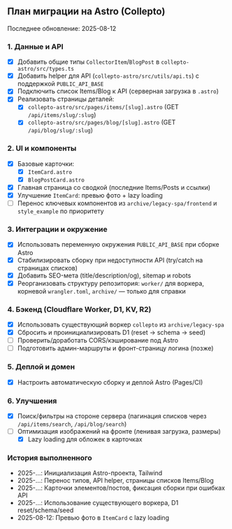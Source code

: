 ## План миграции на Astro (Collepto)

Последнее обновление: 2025-08-12

### 1. Данные и API
- [x] Добавить общие типы `CollectorItem`/`BlogPost` в `collepto-astro/src/types.ts`
- [x] Добавить helper для API (`collepto-astro/src/utils/api.ts`) с поддержкой `PUBLIC_API_BASE`
- [x] Подключить список Items/Blog к API (серверная загрузка в `.astro`)
- [x] Реализовать страницы деталей:
  - [x] `collepto-astro/src/pages/items/[slug].astro` (GET `/api/items/slug/:slug`)
  - [x] `collepto-astro/src/pages/blog/[slug].astro` (GET `/api/blog/slug/:slug`)

### 2. UI и компоненты
- [x] Базовые карточки:
  - [x] `ItemCard.astro`
  - [x] `BlogPostCard.astro`
- [x] Главная страница со сводкой (последние Items/Posts и ссылки)
- [x] Улучшение `ItemCard`: превью фото + lazy loading
- [ ] Перенос ключевых компонентов из `archive/legacy-spa/frontend` и `style_example` по приоритету

### 3. Интеграции и окружение
- [x] Использовать переменную окружения `PUBLIC_API_BASE` при сборке Astro
- [x] Стабилизировать сборку при недоступности API (try/catch на страницах списков)
- [x] Добавить SEO-мета (title/description/og), sitemap и robots
- [x] Реорганизовать структуру репозитория: `worker/` для воркера, корневой `wrangler.toml`, `archive/` — только для справки

### 4. Бэкенд (Cloudflare Worker, D1, KV, R2)
- [x] Использовать существующий воркер `collepto` из `archive/legacy-spa`
- [x] Сбросить и проинициализировать D1 (reset → schema → seed)
- [ ] Проверить/доработать CORS/кэширование под Astro
- [ ] Подготовить админ-маршруты и фронт-страницу логина (позже)

### 5. Деплой и домен
- [x] Настроить автоматическую сборку и деплой Astro (Pages/CI)


### 6. Улучшения
- [x] Поиск/фильтры на стороне сервера (пагинация списков через `/api/items/search`, `/api/blog/search`)
- [ ] Оптимизация изображений на фронте (ленивая загрузка, размеры)
  - [x] Lazy loading для обложек в карточках

### История выполненного
- 2025-…: Инициализация Astro-проекта, Tailwind
- 2025-…: Перенос типов, API helper, страницы списков Items/Blog
- 2025-…: Карточки элементов/постов, фиксация сборки при ошибках API
- 2025-…: Использование существующего воркера, D1 reset/schema/seed
- 2025-08-12: Превью фото в `ItemCard` с lazy loading


